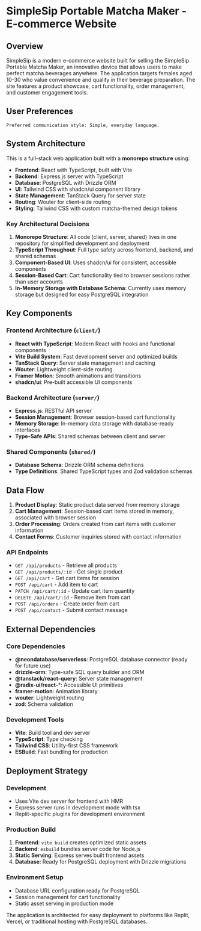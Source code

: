 # SimpleSip Portable Matcha Maker - E-commerce Website

## Overview

SimpleSip is a modern e-commerce website built for selling the SimpleSip Portable Matcha Maker, an innovative device that allows users to make perfect matcha beverages anywhere. The application targets females aged 10-30 who value convenience and quality in their beverage preparation. The site features a product showcase, cart functionality, order management, and customer engagement tools.

## User Preferences

```
Preferred communication style: Simple, everyday language.
```

## System Architecture

This is a full-stack web application built with a **monorepo structure** using:

- **Frontend**: React with TypeScript, built with Vite
- **Backend**: Express.js server with TypeScript
- **Database**: PostgreSQL with Drizzle ORM
- **UI**: Tailwind CSS with shadcn/ui component library
- **State Management**: TanStack Query for server state
- **Routing**: Wouter for client-side routing
- **Styling**: Tailwind CSS with custom matcha-themed design tokens

### Key Architectural Decisions

1. **Monorepo Structure**: All code (client, server, shared) lives in one repository for simplified development and deployment
2. **TypeScript Throughout**: Full type safety across frontend, backend, and shared schemas
3. **Component-Based UI**: Uses shadcn/ui for consistent, accessible components
4. **Session-Based Cart**: Cart functionality tied to browser sessions rather than user accounts
5. **In-Memory Storage with Database Schema**: Currently uses memory storage but designed for easy PostgreSQL integration

## Key Components

### Frontend Architecture (`client/`)
- **React with TypeScript**: Modern React with hooks and functional components
- **Vite Build System**: Fast development server and optimized builds
- **TanStack Query**: Server state management and caching
- **Wouter**: Lightweight client-side routing
- **Framer Motion**: Smooth animations and transitions
- **shadcn/ui**: Pre-built accessible UI components

### Backend Architecture (`server/`)
- **Express.js**: RESTful API server
- **Session Management**: Browser session-based cart functionality
- **Memory Storage**: In-memory data storage with database-ready interfaces
- **Type-Safe APIs**: Shared schemas between client and server

### Shared Components (`shared/`)
- **Database Schema**: Drizzle ORM schema definitions
- **Type Definitions**: Shared TypeScript types and Zod validation schemas

## Data Flow

1. **Product Display**: Static product data served from memory storage
2. **Cart Management**: Session-based cart items stored in memory, associated with browser session
3. **Order Processing**: Orders created from cart items with customer information
4. **Contact Forms**: Customer inquiries stored with contact information

### API Endpoints
- `GET /api/products` - Retrieve all products
- `GET /api/products/:id` - Get single product
- `GET /api/cart` - Get cart items for session
- `POST /api/cart` - Add item to cart
- `PATCH /api/cart/:id` - Update cart item quantity
- `DELETE /api/cart/:id` - Remove item from cart
- `POST /api/orders` - Create order from cart
- `POST /api/contact` - Submit contact message

## External Dependencies

### Core Dependencies
- **@neondatabase/serverless**: PostgreSQL database connector (ready for future use)
- **drizzle-orm**: Type-safe SQL query builder and ORM
- **@tanstack/react-query**: Server state management
- **@radix-ui/react-***: Accessible UI primitives
- **framer-motion**: Animation library
- **wouter**: Lightweight routing
- **zod**: Schema validation

### Development Tools
- **Vite**: Build tool and dev server
- **TypeScript**: Type checking
- **Tailwind CSS**: Utility-first CSS framework
- **ESBuild**: Fast bundling for production

## Deployment Strategy

### Development
- Uses Vite dev server for frontend with HMR
- Express server runs in development mode with tsx
- Replit-specific plugins for development environment

### Production Build
1. **Frontend**: `vite build` creates optimized static assets
2. **Backend**: `esbuild` bundles server code for Node.js
3. **Static Serving**: Express serves built frontend assets
4. **Database**: Ready for PostgreSQL deployment with Drizzle migrations

### Environment Setup
- Database URL configuration ready for PostgreSQL
- Session management for cart functionality
- Static asset serving in production mode

The application is architected for easy deployment to platforms like Replit, Vercel, or traditional hosting with PostgreSQL databases.